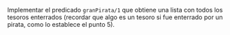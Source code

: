 Implementar el predicado `granPirata/1` que obtiene una lista con todos los tesoros enterrados (recordar que algo es un tesoro si fue enterrado por un pirata, como lo establece el punto 5).